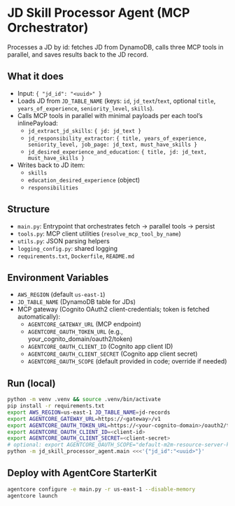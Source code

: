 # JD Skill Processor Agent (MCP Orchestrator)

Processes a JD by id: fetches JD from DynamoDB, calls three MCP tools in parallel, and saves results back to the JD record.

## What it does
- Input: `{ "jd_id": "<uuid>" }`
- Loads JD from `JD_TABLE_NAME` (keys: `id`, `jd_text`/`text`, optional `title`, `years_of_experience`, `seniority_level`, `skills`).
- Calls MCP tools in parallel with minimal payloads per each tool’s inlinePayload:
  - `jd_extract_jd_skills`: `{ jd: jd_text }`
  - `jd_responsibility_extractor`: `{ title, years_of_experience, seniority_level, job_page: jd_text, must_have_skills }`
  - `jd_desired_experience_and_education`: `{ title, jd: jd_text, must_have_skills }`
- Writes back to JD item:
  - `skills`
  - `education_desired_experience` (object)
  - `responsibilities`

## Structure
- `main.py`: Entrypoint that orchestrates fetch → parallel tools → persist
- `tools.py`: MCP client utilities (`resolve_mcp_tool_by_name`)
- `utils.py`: JSON parsing helpers
- `logging_config.py`: shared logging
- `requirements.txt`, `Dockerfile`, `README.md`

## Environment Variables
- `AWS_REGION` (default `us-east-1`)
- `JD_TABLE_NAME` (DynamoDB table for JDs)
- MCP gateway (Cognito OAuth2 client-credentials; token is fetched automatically):
  - `AGENTCORE_GATEWAY_URL` (MCP endpoint)
  - `AGENTCORE_OAUTH_TOKEN_URL` (e.g., your_cognito_domain/oauth2/token)
  - `AGENTCORE_OAUTH_CLIENT_ID` (Cognito app client ID)
  - `AGENTCORE_OAUTH_CLIENT_SECRET` (Cognito app client secret)
  - `AGENTCORE_OAUTH_SCOPE` (default provided in code; override if needed)

## Run (local)
```bash
python -m venv .venv && source .venv/bin/activate
pip install -r requirements.txt
export AWS_REGION=us-east-1 JD_TABLE_NAME=jd-records
export AGENTCORE_GATEWAY_URL=https://<gateway>/v1
export AGENTCORE_OAUTH_TOKEN_URL=https://<your-cognito-domain>/oauth2/token
export AGENTCORE_OAUTH_CLIENT_ID=<client-id>
export AGENTCORE_OAUTH_CLIENT_SECRET=<client-secret>
# optional: export AGENTCORE_OAUTH_SCOPE="default-m2m-resource-server-kpomdi/read"
python -m jd_skill_processor_agent.main <<<'{"jd_id":"<uuid>"}'
```

## Deploy with AgentCore StarterKit
```bash
agentcore configure -e main.py -r us-east-1 --disable-memory
agentcore launch
```

